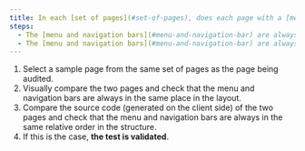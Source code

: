 ```yaml
---
title: In each [set of pages](#set-of-pages), does each page with a [menu and navigation bars](#menu-and-navigation-bar) meet these conditions (excluding special cases)?
steps:
  - The [menu and navigation bars](#menu-and-navigation-bar) are always in the same place in the presentation.
  - The [menu and navigation bars](#menu-and-navigation-bar) are always in the same relative order in the source code.
---
```


1. Select a sample page from the same set of pages as the page being audited.
2. Visually compare the two pages and check that the menu and navigation bars are always in the same place in the layout.
3. Compare the source code (generated on the client side) of the two pages and check that the menu and navigation bars are always in the same relative order in the structure.
4. If this is the case, **the test is validated**.